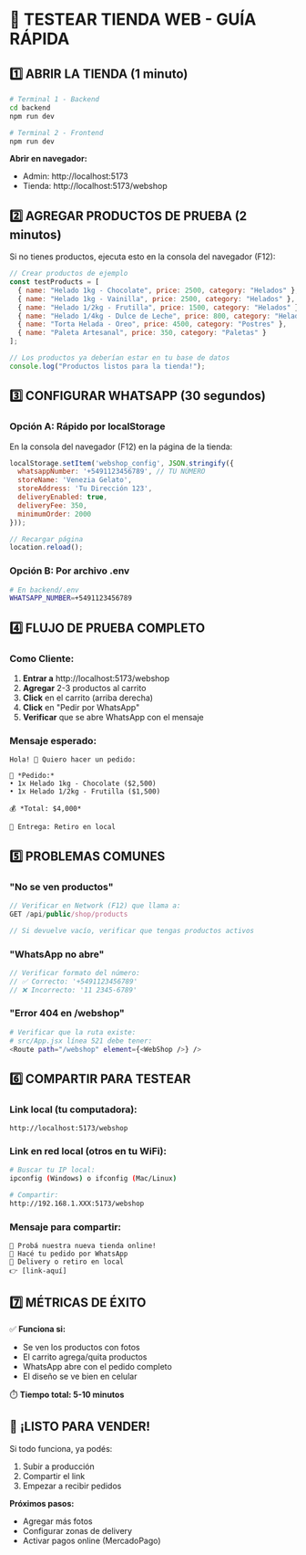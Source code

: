 # 🧪 TESTEAR TIENDA WEB - GUÍA RÁPIDA

## 1️⃣ ABRIR LA TIENDA (1 minuto)

```bash
# Terminal 1 - Backend
cd backend
npm run dev

# Terminal 2 - Frontend  
npm run dev
```

**Abrir en navegador:**
- Admin: http://localhost:5173
- Tienda: http://localhost:5173/webshop

## 2️⃣ AGREGAR PRODUCTOS DE PRUEBA (2 minutos)

Si no tienes productos, ejecuta esto en la consola del navegador (F12):

```javascript
// Crear productos de ejemplo
const testProducts = [
  { name: "Helado 1kg - Chocolate", price: 2500, category: "Helados" },
  { name: "Helado 1kg - Vainilla", price: 2500, category: "Helados" },
  { name: "Helado 1/2kg - Frutilla", price: 1500, category: "Helados" },
  { name: "Helado 1/4kg - Dulce de Leche", price: 800, category: "Helados" },
  { name: "Torta Helada - Oreo", price: 4500, category: "Postres" },
  { name: "Paleta Artesanal", price: 350, category: "Paletas" }
];

// Los productos ya deberían estar en tu base de datos
console.log("Productos listos para la tienda!");
```

## 3️⃣ CONFIGURAR WHATSAPP (30 segundos)

### Opción A: Rápido por localStorage
En la consola del navegador (F12) en la página de la tienda:

```javascript
localStorage.setItem('webshop_config', JSON.stringify({
  whatsappNumber: '+5491123456789', // TU NÚMERO
  storeName: 'Venezia Gelato',
  storeAddress: 'Tu Dirección 123',
  deliveryEnabled: true,
  deliveryFee: 350,
  minimumOrder: 2000
}));

// Recargar página
location.reload();
```

### Opción B: Por archivo .env
```bash
# En backend/.env
WHATSAPP_NUMBER=+5491123456789
```

## 4️⃣ FLUJO DE PRUEBA COMPLETO

### Como Cliente:
1. **Entrar a** http://localhost:5173/webshop
2. **Agregar** 2-3 productos al carrito
3. **Click** en el carrito (arriba derecha)
4. **Click** en "Pedir por WhatsApp"
5. **Verificar** que se abre WhatsApp con el mensaje

### Mensaje esperado:
```
Hola! 🍦 Quiero hacer un pedido:

📍 *Pedido:*
• 1x Helado 1kg - Chocolate ($2,500)
• 1x Helado 1/2kg - Frutilla ($1,500)

💰 *Total: $4,000*

📱 Entrega: Retiro en local
```

## 5️⃣ PROBLEMAS COMUNES

### "No se ven productos"
```javascript
// Verificar en Network (F12) que llama a:
GET /api/public/shop/products

// Si devuelve vacío, verificar que tengas productos activos
```

### "WhatsApp no abre"
```javascript
// Verificar formato del número:
// ✅ Correcto: '+5491123456789'
// ❌ Incorrecto: '11 2345-6789'
```

### "Error 404 en /webshop"
```bash
# Verificar que la ruta existe:
# src/App.jsx línea 521 debe tener:
<Route path="/webshop" element={<WebShop />} />
```

## 6️⃣ COMPARTIR PARA TESTEAR

### Link local (tu computadora):
```
http://localhost:5173/webshop
```

### Link en red local (otros en tu WiFi):
```bash
# Buscar tu IP local:
ipconfig (Windows) o ifconfig (Mac/Linux)

# Compartir:
http://192.168.1.XXX:5173/webshop
```

### Mensaje para compartir:
```
🍦 Probá nuestra nueva tienda online!
📱 Hacé tu pedido por WhatsApp
🚚 Delivery o retiro en local
👉 [link-aquí]
```

## 7️⃣ MÉTRICAS DE ÉXITO

✅ **Funciona si:**
- Se ven los productos con fotos
- El carrito agrega/quita productos
- WhatsApp abre con el pedido completo
- El diseño se ve bien en celular

⏱️ **Tiempo total: 5-10 minutos**

## 🎉 ¡LISTO PARA VENDER!

Si todo funciona, ya podés:
1. Subir a producción
2. Compartir el link
3. Empezar a recibir pedidos

**Próximos pasos:**
- Agregar más fotos
- Configurar zonas de delivery
- Activar pagos online (MercadoPago)